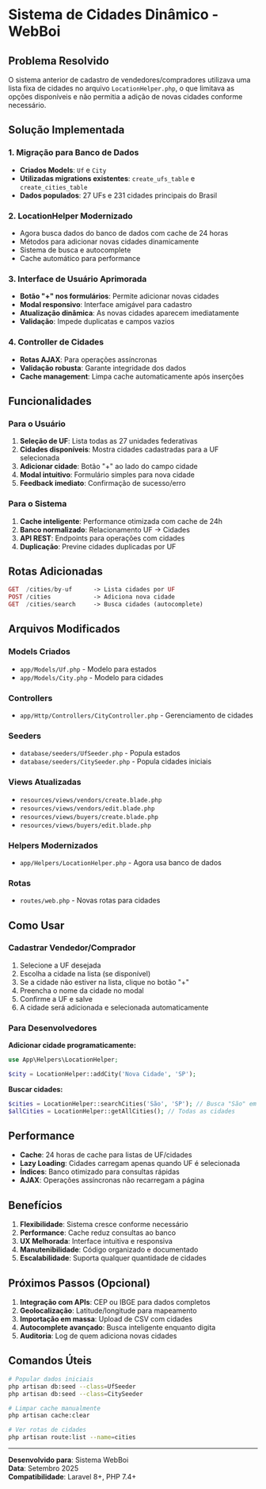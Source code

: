 # Sistema de Cidades Dinâmico - WebBoi

## Problema Resolvido

O sistema anterior de cadastro de vendedores/compradores utilizava uma lista fixa de cidades no arquivo `LocationHelper.php`, o que limitava as opções disponíveis e não permitia a adição de novas cidades conforme necessário.

## Solução Implementada

### 1. Migração para Banco de Dados
- **Criados Models**: `Uf` e `City` 
- **Utilizadas migrations existentes**: `create_ufs_table` e `create_cities_table`
- **Dados populados**: 27 UFs e 231 cidades principais do Brasil

### 2. LocationHelper Modernizado
- Agora busca dados do banco de dados com cache de 24 horas
- Métodos para adicionar novas cidades dinamicamente
- Sistema de busca e autocomplete
- Cache automático para performance

### 3. Interface de Usuário Aprimorada
- **Botão "+" nos formulários**: Permite adicionar novas cidades
- **Modal responsivo**: Interface amigável para cadastro
- **Atualização dinâmica**: As novas cidades aparecem imediatamente
- **Validação**: Impede duplicatas e campos vazios

### 4. Controller de Cidades
- **Rotas AJAX**: Para operações assíncronas
- **Validação robusta**: Garante integridade dos dados
- **Cache management**: Limpa cache automaticamente após inserções

## Funcionalidades

### Para o Usuário
1. **Seleção de UF**: Lista todas as 27 unidades federativas
2. **Cidades disponíveis**: Mostra cidades cadastradas para a UF selecionada
3. **Adicionar cidade**: Botão "+" ao lado do campo cidade
4. **Modal intuitivo**: Formulário simples para nova cidade
5. **Feedback imediato**: Confirmação de sucesso/erro

### Para o Sistema
1. **Cache inteligente**: Performance otimizada com cache de 24h
2. **Banco normalizado**: Relacionamento UF -> Cidades
3. **API REST**: Endpoints para operações com cidades
4. **Duplicação**: Previne cidades duplicadas por UF

## Rotas Adicionadas

```php
GET  /cities/by-uf      -> Lista cidades por UF
POST /cities            -> Adiciona nova cidade  
GET  /cities/search     -> Busca cidades (autocomplete)
```

## Arquivos Modificados

### Models Criados
- `app/Models/Uf.php` - Modelo para estados
- `app/Models/City.php` - Modelo para cidades

### Controllers
- `app/Http/Controllers/CityController.php` - Gerenciamento de cidades

### Seeders
- `database/seeders/UfSeeder.php` - Popula estados
- `database/seeders/CitySeeder.php` - Popula cidades iniciais

### Views Atualizadas
- `resources/views/vendors/create.blade.php`
- `resources/views/vendors/edit.blade.php`
- `resources/views/buyers/create.blade.php`
- `resources/views/buyers/edit.blade.php`

### Helpers Modernizados
- `app/Helpers/LocationHelper.php` - Agora usa banco de dados

### Rotas
- `routes/web.php` - Novas rotas para cidades

## Como Usar

### Cadastrar Vendedor/Comprador
1. Selecione a UF desejada
2. Escolha a cidade na lista (se disponível)
3. Se a cidade não estiver na lista, clique no botão "+"
4. Preencha o nome da cidade no modal
5. Confirme a UF e salve
6. A cidade será adicionada e selecionada automaticamente

### Para Desenvolvedores

**Adicionar cidade programaticamente:**
```php
use App\Helpers\LocationHelper;

$city = LocationHelper::addCity('Nova Cidade', 'SP');
```

**Buscar cidades:**
```php
$cities = LocationHelper::searchCities('São', 'SP'); // Busca "São" em SP
$allCities = LocationHelper::getAllCities(); // Todas as cidades
```

## Performance

- **Cache**: 24 horas de cache para listas de UF/cidades
- **Lazy Loading**: Cidades carregam apenas quando UF é selecionada
- **Índices**: Banco otimizado para consultas rápidas
- **AJAX**: Operações assíncronas não recarregam a página

## Benefícios

1. **Flexibilidade**: Sistema cresce conforme necessário
2. **Performance**: Cache reduz consultas ao banco
3. **UX Melhorada**: Interface intuitiva e responsiva
4. **Manutenibilidade**: Código organizado e documentado
5. **Escalabilidade**: Suporta qualquer quantidade de cidades

## Próximos Passos (Opcional)

1. **Integração com APIs**: CEP ou IBGE para dados completos
2. **Geolocalização**: Latitude/longitude para mapeamento
3. **Importação em massa**: Upload de CSV com cidades
4. **Autocomplete avançado**: Busca inteligente enquanto digita
5. **Auditoria**: Log de quem adiciona novas cidades

## Comandos Úteis

```bash
# Popular dados iniciais
php artisan db:seed --class=UfSeeder
php artisan db:seed --class=CitySeeder

# Limpar cache manualmente
php artisan cache:clear

# Ver rotas de cidades
php artisan route:list --name=cities
```

---

**Desenvolvido para**: Sistema WebBoi  
**Data**: Setembro 2025  
**Compatibilidade**: Laravel 8+, PHP 7.4+